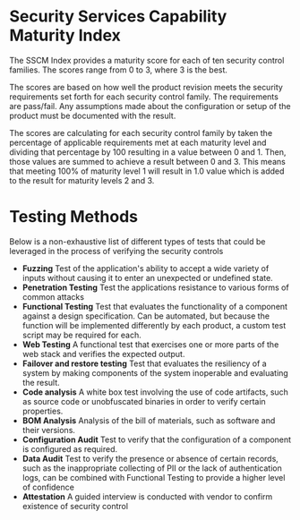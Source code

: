 # Security Services Capability Maturity Index

The SSCM Index provides a maturity score for each of ten security control families. The scores range from 0 to 3, where 3 is the best.

The scores are based on how well the product revision meets the security requirements set forth for each security control family. The requirements are pass/fail. Any assumptions made about the configuration or setup of the product must be documented with the result.

The scores are calculating for each security control family by taken the percentage of applicable requirements met at each maturity level and dividing that percentage by 100 resulting in a value between 0 and 1. Then, those values are summed to achieve a result between 0 and 3. This means that meeting 100% of maturity level 1 will result in 1.0 value which is added to the result for maturity levels 2 and 3. 


# Testing Methods
Below is a non-exhaustive list of different types of tests that could be leveraged in the  process of verifying the security controls


- **Fuzzing** Test of the application's ability to accept a wide variety of inputs without causing it to enter an unexpected or undefined state.
- **Penetration Testing** Test the applications resistance to various forms of common attacks	
- **Functional Testing**	Test that evaluates the functionality of a component against a design specification. Can be automated, but because the function will be implemented differently by each product, a custom test script may be required for each.
- **Web Testing**	A functional test that exercises one or more parts of the web stack and verifies the expected output.
- **Failover and restore testing**	Test that evaluates the resiliency of a system by making components of the system inoperable and evaluating the result.
- **Code analysis**	A white box test involving the use of code artifacts, such as source code or unobfuscated binaries in order to verify certain properties.
- **BOM Analysis**	Analysis of the bill of materials, such as software and their versions.
- **Configuration Audit**	Test to verify that the configuration of a component is configured as required.
- **Data Audit**	Test to verify the presence or absence of certain records, such as the inappropriate collecting of PII or the lack of authentication logs, can be combined with Functional Testing to provide a higher level of confidence
- **Attestation**   A guided interview is conducted with vendor to confirm existence of security control